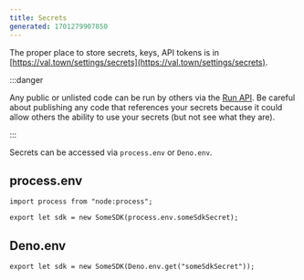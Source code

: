 ```yaml
---
title: Secrets
generated: 1701279907850
---
```


The proper place to store secrets, keys, API tokens is in
[https://val.town/settings/secrets](https://val.town/settings/secrets).

:::danger

Any public or unlisted code can be run by others via the
[Run API](../val-town-api/run). Be careful about publishing any code that
references your secrets because it could allow others the ability to use your
secrets (but not see what they are).

:::

Secrets can be accessed via `process.env` or `Deno.env`.

## process.env

```tsx
import process from "node:process";

export let sdk = new SomeSDK(process.env.someSdkSecret);
```

## Deno.env

```tsx
export let sdk = new SomeSDK(Deno.env.get("someSdkSecret"));
```
